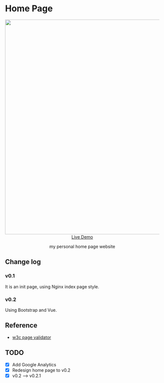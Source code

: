 # Home Page

<p align="center">
  <a href="https://alwq.xyz" target="_blank">
    <img src="static/home_page.png" width="700px">
    <br>
    Live Demo
  </a>
</p>

<p align="center">my personal home page website</p>

## Change log
### v0.1
It is an init page, using Nginx index page style.

### v0.2
Using Bootstrap and Vue.

## Reference
- [w3c page validator](https://validator.w3.org/)

## TODO
- [X] Add Google Analytics
- [X] Redesign home page to v0.2
- [X] v0.2 --> v0.2.1